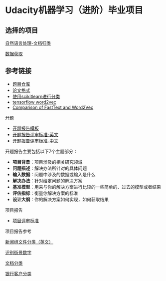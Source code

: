# Udacity机器学习（进阶）毕业项目

## 选择的项目

[自然语言处理-文档归类](https://github.com/nd009/capstone/tree/master/document_classification)

[数据获取](http://scikit-learn.org/stable/datasets/twenty_newsgroups.html)

## 参考链接

- [题目仓库](https://github.com/nd009/capstone)
- [论文格式](https://jingyan.baidu.com/article/a948d65166e7880a2dcd2ebd.html)
- [使用scikitlearn进行分类](http://scikit-learn.org/stable/auto_examples/text/document_classification_20newsgroups.html)
- [tensorflow word2vec](https://github.com/tensorflow/tensorflow/blob/master/tensorflow/examples/tutorials/word2vec/word2vec_basic.py)
- [Comparison of FastText and Word2Vec](http://nbviewer.jupyter.org/github/jayantj/gensim/blob/683720515165a332baed8a2a46b6711cefd2d739/docs/notebooks/Word2Vec_FastText_Comparison.ipynb)

开题

- [开题报告模板](https://github.com/nd009/capstone/blob/master/capstone_proposal_template.md)
- [开题报告评审标准-英文](https://review.udacity.com/#!/rubrics/410/view)
- [开题报告评审标准-中文](https://review.udacity.com/#!/rubrics/484/view)

开题报告主要包括以下7个主题部分：

- **项目背景**：项目涉及的相关研究领域
- **问题描述**：解决办法所针对的具体问题
- **输入数据**：问题中涉及的数据或输入是什么
- **解决办法**：针对给定问题的解决方案
- **基准模型**：用来与你的解决方案进行比较的一些简单的、过去的模型或者结果
- **评估指标**：衡量你解决方案的标准
- **设计大纲**：你的解决方案如何实现，如何获取结果

项目报告

- [项目评审标准](https://review.udacity.com/#!/rubrics/273/view)

项目报告参考

[新闻组文件分类（英文）](http://cn-static.udacity.com/mlnd/Capstone_Poject_Sample01.pdf)

[识别街景数字](https://github.com/nd009/capstone/blob/master/report-example-1.pdf)

[文档分类](https://github.com/nd009/capstone/blob/master/report-example-2.pdf)

[银行客户分类](https://github.com/nd009/capstone/blob/master/report-example-3.pdf)